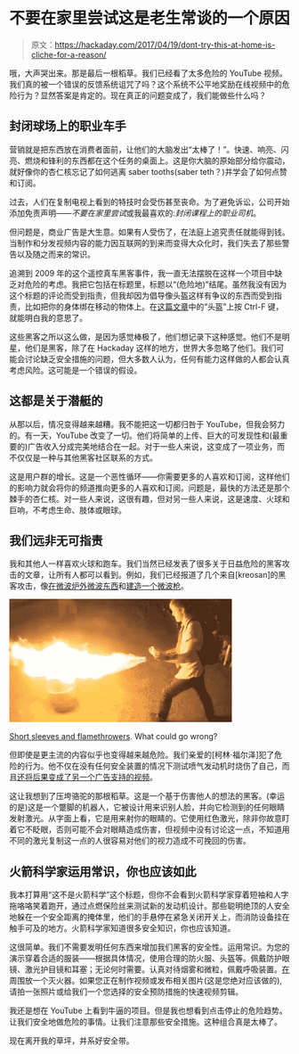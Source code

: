 # 不要在家里尝试这是老生常谈的一个原因

> 原文：<https://hackaday.com/2017/04/19/dont-try-this-at-home-is-cliche-for-a-reason/>

哦，大声哭出来。那是最后一根稻草。我们已经看了太多危险的 YouTube 视频。我们真的被一个错误的反馈系统诅咒了吗？这个系统不公平地奖励在线视频中的危险行为？显然答案是肯定的。现在真正的问题变成了，我们能做些什么吗？

## 封闭球场上的职业车手

营销就是把东西放在消费者面前，让他们的大脑发出“太棒了！”。快速、响亮、闪亮、燃烧和锋利的东西都在这个任务的桌面上。这是你大脑的原始部分给你震动，就好像你的杏仁核忘记了如何逃离 saber tooths(saber teth？)并学会了如何点赞和订阅。

过去，人们在复制电视上看到的特技时会受伤甚至丧命。为了避免诉讼，公司开始添加免责声明——*不要在家里尝试*或我最喜欢的:*封闭课程上的职业司机*。

但问题是，商业广告是大生意。如果有人受伤了，在法庭上追究责任就能得到钱。当制作和分发视频内容的能力因互联网的到来而变得大众化时，我们失去了那些警告以及随之而来的常识。

追溯到 2009 年的这个遥控真车黑客事件，我一直无法摆脱在这样一个项目中缺乏对危险的考虑。我把它包括在标题里，标题以“(危险地)”结尾。虽然我没有因为这个标题的评论而受到指责，但我却因为倡导像头盔这样有争议的东西而受到指责，比如把你的身体绑在移动的物体上。在[这篇文章](https://hackaday.com/2009/10/18/1480w-scooter-motor-guarantees-head-trauma/)中的“头盔”上按 Ctrl-F 键，就能明白我的意思了。

这些黑客之所以这么做，是因为感觉棒极了，他们想记录下这种感觉。他们不是明星，他们是黑客，除了在 Hackaday 这样的地方，世界大多忽略了他们。我们可能会讨论缺乏安全措施的问题，但大多数人认为，任何有能力这样做的人都会认真考虑风险。这可能是一个错误的假设。

## 这都是关于潜艇的

从那以后，情况变得越来越糟。我不能把这一切都归咎于 YouTube，但我会努力的。有一天，YouTube 改变了一切。他们将简单的上传、巨大的可发现性和(最重要的)广告收入分成完美地结合在一起。对于一些人来说，这变成了一项业务，而不仅仅是一种与其他黑客社区联系的方式。

这是用户群的增长。这是一个恶性循环——你需要更多的人喜欢和订阅，这样他们的影响力就会将你的频道推向更多的人喜欢和订阅。问题是，最快的方法还是那个棘手的杏仁核。对一些人来说，这很有趣，但对另一些人来说，这是速度、火球和巨响，不考虑生命、肢体或眼球。

## 我们远非无可指责

我和其他人一样喜欢火球和跑车。我们当然已经发表了很多关于日益危险的黑客攻击的文章，让所有人都可以看到。例如，我们已经报道了几个来自[kreosan]的黑客攻击，像[在微波炉外微波东西](http://hackaday.com/2015/09/11/microwaving-things-outside-of-the-microwave/)和[建造一个微波枪](http://hackaday.com/2016/10/22/trio-of-magnetrons-power-a-microwave-rifle/)。

![Pyro Build](img/a7a8d996e9e43d94b4771fbf69726a15.png)

[Short sleeves and flamethrowers](http://hackaday.com/2014/05/30/furze-sets-fire-to-everything-with-pyro-gloves/). What could go wrong?

但即使是更主流的内容似乎也变得越来越危险。我们亲爱的[柯林·福尔泽]犯了危险的行为。他不仅在没有任何安全装置的情况下测试喷气发动机时烧伤了自己，而且[还将后果变成了另一个广告支持的视频](http://hackaday.com/2016/03/05/even-colin-furze-gets-burned/)。

这让我想到了压垮骆驼的那根稻草。这是一个基于伤害他人的想法的黑客。(幸运的是)这是一个蹩脚的机器人，它被设计用来识别人脸，并向它检测到的任何眼睛发射激光。从字面上看，它是用来射你的眼睛的。它使用红色激光，除非你故意盯着它不眨眼，否则可能不会对眼睛造成伤害，但视频中没有讨论这一点，不知道用不同的激光复制这一点的人很容易对他们的视力造成不可挽回的伤害。

## 火箭科学家运用常识，你也应该如此

我本打算用“这不是火箭科学”这个标题，但你不会看到火箭科学家穿着短袖和人字拖咯咯笑着跑开，通过点燃保险丝来测试新的发动机设计。那些聪明绝顶的人安全地躲在一个安全距离的掩体里，他们的手悬停在紧急关闭开关上，而消防设备挂在触手可及的地方。火箭科学家知道很多安全知识，你也应该知道。

这很简单。我们不需要发明任何东西来增加我们黑客的安全性。运用常识。为您的演示穿着合适的服装——根据具体情况，使用合理的防火服、头盔等。佩戴防护眼镜、激光护目镜和耳塞；无论何时需要。认真对待烟雾和微粒，佩戴呼吸装置。[在](http://hackaday.com/2016/12/06/hack-safely-fire-safety-in-the-home-shop/)周围放一个灭火器。如果您正在制作视频或发布相关图片(这是您绝对应该做的),请拍一张照片或给我们一个您选择的安全预防措施的快速视频剪辑。

我还是想在 YouTube 上看到牛逼的项目。但是我也想看到点击停止的危险趋势。让我们安全地做危险的事情。让我们注意那些安全措施。这种组合真是太棒了。

现在离开我的草坪，并系好安全带。